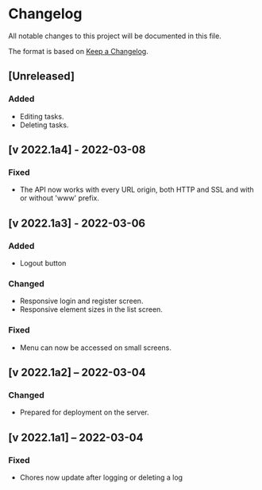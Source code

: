Changelog
=========

All notable changes to this project will be documented in this file.

The format is based on [Keep a Changelog](https://keepachangelog.com/en/1.0.0/).

[Unreleased]
-----------------
### Added
- Editing tasks.
- Deleting tasks.

[v 2022.1a4] - 2022-03-08
-----------------
### Fixed
- The API now works with every URL origin, both HTTP and SSL 
and with or without 'www' prefix.

[v 2022.1a3] - 2022-03-06
-----------------
### Added
- Logout button
### Changed
- Responsive login and register screen.
- Responsive element sizes in the list screen.
### Fixed
- Menu can now be accessed on small screens.

[v 2022.1a2] – 2022-03-04
-----------------
### Changed
- Prepared for deployment on the server.

[v 2022.1a1] – 2022-03-04
-----------------
### Fixed
- Chores now update after logging or deleting a log

<!--
[v 2022.0] – 2022-01-01
-----------------------
### Added
### Changed
### Deprecated
### Removed
### Fixed
### Security
-->
